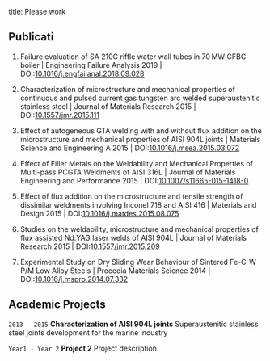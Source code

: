 

title: Please work 

## Publicati
1. Failure evaluation of SA 210C riffle water wall tubes in 70 MW CFBC boiler
 | Engineering Failure Analysis 2019
 | DOI:<a href="https://doi.org/10.1016/j.engfailanal.2018.09.028" target="_blank">10.1016/j.engfailanal.2018.09.028</a>
 
 <!---
[10.1016/j.engfailanal.2018.09.028](https://doi.org/10.1016/j.engfailanal.2018.09.028)
and here
-->

2. Characterization of microstructure and mechanical properties of continuous and pulsed current gas tungsten arc welded superaustenitic stainless steel
 | Journal of Materials Research 2015
 | DOI:<a href="https://doi.org/10.1557/jmr.2015.111" target="_blank">10.1557/jmr.2015.111</a>

3. Effect of autogeneous GTA welding with and without flux addition on the microstructure and mechanical properties of AISI 904L joints
 | Materials Science and Engineering A 2015
 | DOI:<a href="https://doi.org/10.1016/j.msea.2015.03.072" target="_blank">10.1016/j.msea.2015.03.072</a>

4. Effect of Filler Metals on the Weldability and Mechanical Properties of Multi-pass PCGTA Weldments of AISI 316L
 | Journal of Materials Engineering and Performance 2015
 | DOI:<a href="https://doi.org/10.1007/s11665-015-1418-0" target="_blank">10.1007/s11665-015-1418-0</a>

5. Effect of flux addition on the microstructure and tensile strength of dissimilar weldments involving Inconel 718 and AISI 416
 | Materials and Design 2015
 | DOI:<a href="https://doi.org/10.1016/j.matdes.2015.08.075" target="_blank">10.1016/j.matdes.2015.08.075</a>

6. Studies on the weldability, microstructure and mechanical properties of flux assisted Nd:YAG laser welds of AISI 904L
 | Journal of Materials Research 2015
 | DOI:<a href="https://doi.org/10.1557/jmr.2015.209" target="_blank">10.1557/jmr.2015.209</a>

7. Experimental Study on Dry Sliding Wear Behaviour of Sintered Fe-C-W P/M Low Alloy Steels
 | Procedia Materials Science 2014
 | DOI:<a href="https://doi.org/10.1016/j.mspro.2014.07.332" target="_blank">10.1016/j.mspro.2014.07.332</a>

## Academic Projects

`2013 - 2015`
__Characterization of AISI 904L joints__
Superaustenitic stainless steel joints development for the marine industry

`Year1 - Year 2`
__Project 2__
Project description

